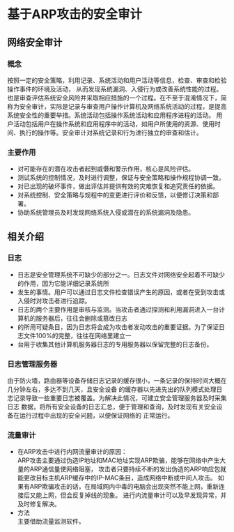 # 基于ARP攻击的安全审计
## 网络安全审计
### 概念
按照一定的安全策略，利用记录、系统活动和用户活动等信息，检查、审查和检验操作事件的环境及活动，
从而发现系统漏洞、入侵行为或改善系统性能的过程。也是审查评估系统安全风险并采取相应措施的一个过程。在不至于混淆情况下，简称为安全审计，实际是记录与审查用户操作计算机及网络系统活动的过程，是提高系统安全性的重要举措。系统活动包括操作系统活动和应用程序进程的活动。
用户活动包括用户在操作系统和应用程序中的活动，如用户所使用的资源、使用时间、执行的操作等。安全审计对系统记录和行为进行独立的审查和估计。
### 主要作用
* 对可能存在的潜在攻击者起到威慑和警示作用，核心是风险评估。
* 测试系统的控制情况，及时进行调整，保证与安全策略和操作规程协调一致。
* 对已出现的破坏事件，做出评估并提供有效的灾难恢复和追究责任的依据。
* 对系统控制、安全策略与规程中的变更进行评价和反馈，以便修订决策和部署。
* 协助系统管理员及时发现网络系统入侵或潜在的系统漏洞及隐患。

## 相关介绍
### 日志
* 日志是安全管理系统不可缺少的部分之一。日志文件对网络安全起着不可缺少的作用，因为它能详细记录系统所
* 发生的事情。用户可以通过日志文件检查错误产生的原因，或者在受到攻击或入侵时对攻击者进行追踪。
* 日志的两个主要作用是审核与监测。当攻击者通过探测和利用漏洞进入一台计算机的服务器后，往往会删除或篡改日志
* 的所用可疑条目，因为日志将会成为攻击者发动攻击的重要证据。为了保证日志文件100%的完整，往往在网络里建立一
* 台用于收集其他计算机服务器日志的专用服务器以保留完整的日志备份。

### 日志管理服务器  
由于防火墙，路由器等设备存储日志记录的缓存很小，一条记录的保持时间大概在几分钟左右，多达不到几天，且安全设备
的缓存器以先进先出的队列模式处理日志记录导致一些重要日志被覆盖。为解决此情况，可建立安全管理服务器及时采集日志
数据，将所有安全设备的日志汇总，便于管理和查询，及时发现有关安全设备在运行过程中出现的安全问题，以便保证网络的
正常运行。
### 流量审计
* 在ARP攻击中进行内网流量审计的原因：  
ARP攻击主要通过伪造IP地址和MAC地址实现ARP欺骗，能够在网络中产生大量的ARP通信量使网络阻塞，
攻击者只要持续不断的发出伪造的ARP响应包就能更改目标主机ARP缓存中的IP-MAC条目，造成网络中断或中间人攻击。
如果有ARP欺骗攻击的话，在局域网内中毒的电脑会出现突然不能上网，重新连接后又能上网，但会反复掉线的现象。
进行内流量审计可以及早发现异常，并及时修复解决。
* 方法  
主要借助流量监测软件。













